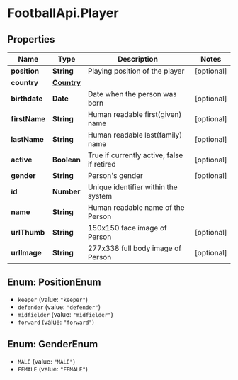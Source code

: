 # FootballApi.Player

## Properties
Name | Type | Description | Notes
------------ | ------------- | ------------- | -------------
**position** | **String** | Playing position of the player | [optional] 
**country** | [**Country**](Country.md) |  | 
**birthdate** | **Date** | Date when the person was born | [optional] 
**firstName** | **String** | Human readable first(given) name | [optional] 
**lastName** | **String** | Human readable last(family) name | [optional] 
**active** | **Boolean** | True if currently active, false if retired | [optional] 
**gender** | **String** | Person&#x27;s gender | [optional] 
**id** | **Number** | Unique identifier within the system | 
**name** | **String** | Human readable name of the Person | 
**urlThumb** | **String** | 150x150 face image of Person | [optional] 
**urlImage** | **String** | 277x338 full body image of Person | [optional] 

<a name="PositionEnum"></a>
## Enum: PositionEnum

* `keeper` (value: `"keeper"`)
* `defender` (value: `"defender"`)
* `midfielder` (value: `"midfielder"`)
* `forward` (value: `"forward"`)


<a name="GenderEnum"></a>
## Enum: GenderEnum

* `MALE` (value: `"MALE"`)
* `FEMALE` (value: `"FEMALE"`)

